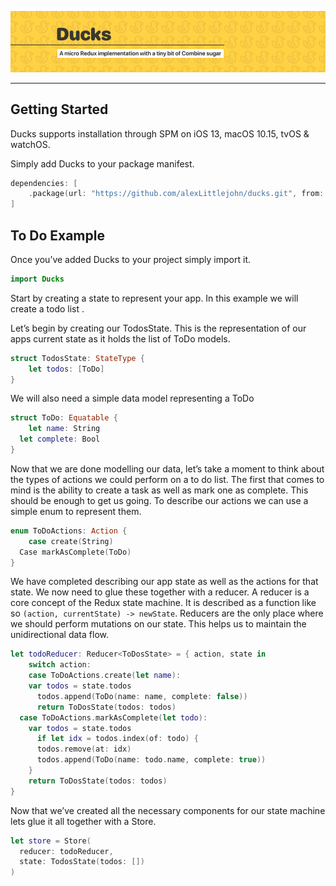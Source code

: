 ![header](./header.png)

- - - -

## Getting Started
Ducks supports installation through SPM on iOS 13, macOS 10.15, tvOS & watchOS.

Simply add Ducks to your package manifest.

```swift
dependencies: [
    .package(url: "https://github.com/alexLittlejohn/ducks.git", from: "1.0.0")
]
```

## To Do Example
Once you’ve added Ducks to your project simply import it.

```swift
import Ducks
```

Start by creating a state to represent your app. In this example we will create a todo list .

Let’s begin by creating our TodosState.  This is the representation of our apps current state as it holds the list of ToDo models.

```swift
struct TodosState: StateType {
	let todos: [ToDo]
}
```

We will also need a simple data model representing a ToDo

```swift
struct ToDo: Equatable {
	let name: String
  let complete: Bool
}
```

Now that we are done modelling our data, let’s take a moment to think about the types of actions we could perform on a to do list. The first that comes to mind is the ability to create a task as well as mark one as complete. This should be enough to get us going. To describe our actions we can use a simple enum to represent them.

```swift
enum ToDoActions: Action {
	case create(String)
  Case markAsComplete(ToDo)
}
```

We have completed describing our app state as well as the actions for that state. We now need to glue these together with a reducer. A reducer is a core concept of the Redux state machine. It is described as a function like so `(action, currentState) -> newState`. Reducers are the only place where we should perform mutations on our state. This helps us to maintain the unidirectional data flow. 

```swift
let todoReducer: Reducer<ToDosState> = { action, state in
	switch action:
	case ToDoActions.create(let name):
    var todos = state.todos
	  todos.append(ToDo(name: name, complete: false))
	  return ToDosState(todos: todos)
  case ToDoActions.markAsComplete(let todo):
    var todos = state.todos
	  if let idx = todos.index(of: todo) {
      todos.remove(at: idx)
      todos.append(ToDo(name: todo.name, complete: true))
    }
    return ToDosState(todos: todos)
} 
```

Now that we’ve created all the necessary components for our state machine lets glue it all together with a Store.

```swift
let store = Store(
  reducer: todoReducer, 
  state: TodosState(todos: [])
)
```

